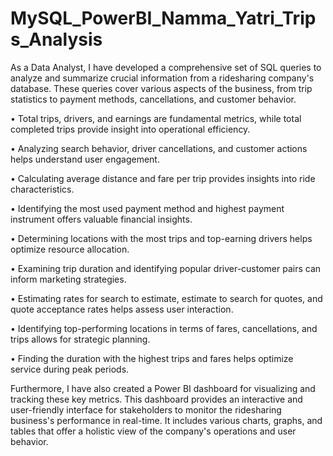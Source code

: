 # MySQL_PowerBI_Namma_Yatri_Trips_Analysis
As a Data Analyst, I have developed a comprehensive set of SQL queries to analyze and summarize crucial information from a ridesharing company's database. These queries cover various aspects of the business, from trip statistics to payment methods, cancellations, and customer behavior.

•	Total trips, drivers, and earnings are fundamental metrics, while total completed trips provide insight into operational efficiency.

•	Analyzing search behavior, driver cancellations, and customer actions helps understand user engagement.

•	Calculating average distance and fare per trip provides insights into ride characteristics.

•	Identifying the most used payment method and highest payment instrument offers valuable financial insights.

•	Determining locations with the most trips and top-earning drivers helps optimize resource allocation.

•	Examining trip duration and identifying popular driver-customer pairs can inform marketing strategies.

•	Estimating rates for search to estimate, estimate to search for quotes, and quote acceptance rates helps assess user interaction.

•	Identifying top-performing locations in terms of fares, cancellations, and trips allows for strategic planning.

•	Finding the duration with the highest trips and fares helps optimize service during peak periods.

Furthermore, I have also created a Power BI dashboard for visualizing and tracking these key metrics. This dashboard provides an interactive and user-friendly interface for stakeholders to monitor the ridesharing business's performance in real-time. It includes various charts, graphs, and tables that offer a holistic view of the company's operations and user behavior.
